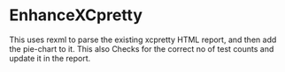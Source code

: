 # EnhanceXCpretty

This uses rexml to parse the existing xcpretty HTML report, and then add the pie-chart to it. This also Checks for the correct no of test counts and update it in the report.
